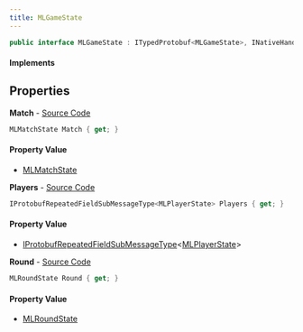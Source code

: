 ```yaml
---
title: MLGameState
---
```


```csharp
public interface MLGameState : ITypedProtobuf<MLGameState>, INativeHandle
```

#### Implements

## Properties

**Match** - [Source Code](https://github.com/swiftly-solution/swiftlys2/blob/main/managed/src/SwiftlyS2.Generated/Protobufs/Interfaces/MLGameState.cs#L13)

```csharp
MLMatchState Match { get; }
```

#### Property Value

- [MLMatchState](/docs/api/shared/protobufdefinitions/mlmatchstate)

**Players** - [Source Code](https://github.com/swiftly-solution/swiftlys2/blob/main/managed/src/SwiftlyS2.Generated/Protobufs/Interfaces/MLGameState.cs#L19)

```csharp
IProtobufRepeatedFieldSubMessageType<MLPlayerState> Players { get; }
```

#### Property Value

- [IProtobufRepeatedFieldSubMessageType](/docs/api/shared/netmessages/iprotobufrepeatedfieldsubmessagetype-1)<[MLPlayerState](/docs/api/shared/protobufdefinitions/mlplayerstate)>

**Round** - [Source Code](https://github.com/swiftly-solution/swiftlys2/blob/main/managed/src/SwiftlyS2.Generated/Protobufs/Interfaces/MLGameState.cs#L16)

```csharp
MLRoundState Round { get; }
```

#### Property Value

- [MLRoundState](/docs/api/shared/protobufdefinitions/mlroundstate)

